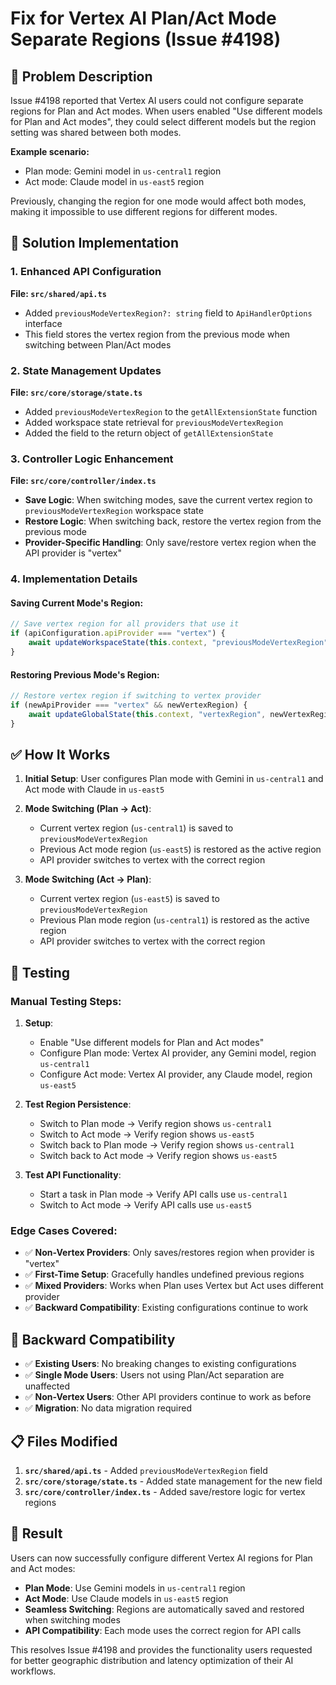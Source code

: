 # Fix for Vertex AI Plan/Act Mode Separate Regions (Issue #4198)

## 🎯 **Problem Description**

Issue #4198 reported that Vertex AI users could not configure separate regions for Plan and Act modes. When users enabled "Use different models for Plan and Act modes", they could select different models but the region setting was shared between both modes.

**Example scenario:**
- Plan mode: Gemini model in `us-central1` region  
- Act mode: Claude model in `us-east5` region

Previously, changing the region for one mode would affect both modes, making it impossible to use different regions for different modes.

## 🔧 **Solution Implementation**

### **1. Enhanced API Configuration**

**File: `src/shared/api.ts`**
- Added `previousModeVertexRegion?: string` field to `ApiHandlerOptions` interface
- This field stores the vertex region from the previous mode when switching between Plan/Act modes

### **2. State Management Updates**

**File: `src/core/storage/state.ts`**
- Added `previousModeVertexRegion` to the `getAllExtensionState` function
- Added workspace state retrieval for `previousModeVertexRegion`
- Added the field to the return object of `getAllExtensionState`

### **3. Controller Logic Enhancement**

**File: `src/core/controller/index.ts`**
- **Save Logic**: When switching modes, save the current vertex region to `previousModeVertexRegion` workspace state
- **Restore Logic**: When switching back, restore the vertex region from the previous mode
- **Provider-Specific Handling**: Only save/restore vertex region when the API provider is "vertex"

### **4. Implementation Details**

#### **Saving Current Mode's Region:**
```typescript
// Save vertex region for all providers that use it
if (apiConfiguration.apiProvider === "vertex") {
    await updateWorkspaceState(this.context, "previousModeVertexRegion", apiConfiguration.vertexRegion)
}
```

#### **Restoring Previous Mode's Region:**
```typescript
// Restore vertex region if switching to vertex provider
if (newApiProvider === "vertex" && newVertexRegion) {
    await updateGlobalState(this.context, "vertexRegion", newVertexRegion)
}
```

## ✅ **How It Works**

1. **Initial Setup**: User configures Plan mode with Gemini in `us-central1` and Act mode with Claude in `us-east5`

2. **Mode Switching (Plan → Act)**:
   - Current vertex region (`us-central1`) is saved to `previousModeVertexRegion`
   - Previous Act mode region (`us-east5`) is restored as the active region
   - API provider switches to vertex with the correct region

3. **Mode Switching (Act → Plan)**:
   - Current vertex region (`us-east5`) is saved to `previousModeVertexRegion`  
   - Previous Plan mode region (`us-central1`) is restored as the active region
   - API provider switches to vertex with the correct region

## 🧪 **Testing**

### **Manual Testing Steps:**

1. **Setup**:
   - Enable "Use different models for Plan and Act modes"
   - Configure Plan mode: Vertex AI provider, any Gemini model, region `us-central1`
   - Configure Act mode: Vertex AI provider, any Claude model, region `us-east5`

2. **Test Region Persistence**:
   - Switch to Plan mode → Verify region shows `us-central1`
   - Switch to Act mode → Verify region shows `us-east5`
   - Switch back to Plan mode → Verify region shows `us-central1`
   - Switch back to Act mode → Verify region shows `us-east5`

3. **Test API Functionality**:
   - Start a task in Plan mode → Verify API calls use `us-central1`
   - Switch to Act mode → Verify API calls use `us-east5`

### **Edge Cases Covered:**

- ✅ **Non-Vertex Providers**: Only saves/restores region when provider is "vertex"
- ✅ **First-Time Setup**: Gracefully handles undefined previous regions
- ✅ **Mixed Providers**: Works when Plan uses Vertex but Act uses different provider
- ✅ **Backward Compatibility**: Existing configurations continue to work

## 🔄 **Backward Compatibility**

- ✅ **Existing Users**: No breaking changes to existing configurations
- ✅ **Single Mode Users**: Users not using Plan/Act separation are unaffected  
- ✅ **Non-Vertex Users**: Other API providers continue to work as before
- ✅ **Migration**: No data migration required

## 📋 **Files Modified**

1. **`src/shared/api.ts`** - Added `previousModeVertexRegion` field
2. **`src/core/storage/state.ts`** - Added state management for the new field
3. **`src/core/controller/index.ts`** - Added save/restore logic for vertex regions

## 🎉 **Result**

Users can now successfully configure different Vertex AI regions for Plan and Act modes:

- **Plan Mode**: Use Gemini models in `us-central1` region
- **Act Mode**: Use Claude models in `us-east5` region  
- **Seamless Switching**: Regions are automatically saved and restored when switching modes
- **API Compatibility**: Each mode uses the correct region for API calls

This resolves Issue #4198 and provides the functionality users requested for better geographic distribution and latency optimization of their AI workflows.

